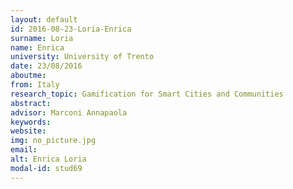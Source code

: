```yaml
---
layout: default 
id: 2016-08-23-Loria-Enrica
surname: Loria
name: Enrica
university: University of Trento
date: 23/08/2016
aboutme: 
from: Italy
research_topic: Gamification for Smart Cities and Communities
abstract: 
advisor: Marconi Annapaola
keywords: 
website: 
img: no_picture.jpg
email: 
alt: Enrica Loria
modal-id: stud69
---
```

